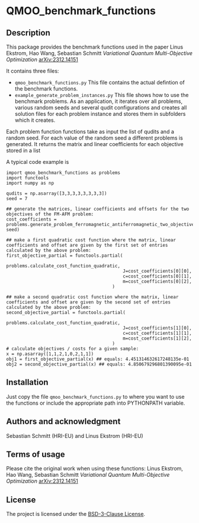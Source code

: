 # QMOO_benchmark_functions

## Description
This package provides the benchmark functions used in the paper
Linus Ekstrom, Hao Wang, Sebastian Schmitt *Variational Quantum Multi-Objective Optimization* [arXiv:2312.14151](https://arxiv.org/abs/2312.14151)

It contains three files:
- `qmoo_benchmark_functions.py` This file contains the actual defintion of the benchmark functions.
- `example_generate_problem_instances.py` This file shows how to use the benchmark problems. 
As an application, it iterates over all problems, various random seeds and several qudit configurations and creates all solution files for each problem instance and stores them in subfolders which it creates.

Each problem function functions take as input the list of qudits and a random seed. 
For each value of the random seed a different problems is generated. 
It returns the matrix and linear coefficients for each objective stored in a list   

A typical code example is

    import qmoo_benchmark_functions as problems
    import functools
    import numpy as np

    qudits = np.asarray([3,3,3,3,3,3,3,3])
    seed = 7

    ## generate the matrices, linear coefficients and offsets for the two objectives of the FM-AFM problem: 
    cost_coefficients = problems.generate_problem_ferromagnetic_antiferromagnetic_two_objectives(qudits, seed)    

    ## make a first quadratic cost function where the matrix, linear coefficients and offset are given by the first set of entries calculated by the above problem:
    first_objective_partial = functools.partial(
                                                problems.calculate_cost_function_quadratic,
                                                J=cost_coefficients[0][0],
                                                c=cost_coefficients[0][1],
                                                m=cost_coefficients[0][2],
                                            )

    ## make a second quadratic cost function where the matrix, linear coefficients and offset are given by the second set of entries calculated by the above problem:
    second_objective_partial = functools.partial(
                                                problems.calculate_cost_function_quadratic,
                                                J=cost_coefficients[1][0],
                                                c=cost_coefficients[1][1],
                                                m=cost_coefficients[1][2],
                                            )
    # calculate objectives / costs for a given sample: 
    x = np.asarray([1,1,2,1,0,2,1,1])
    obj1 = first_objective_partial(x) ## equals: 4.451314632617248135e-01 
    obj2 = second_objective_partial(x) ## equals: 4.850679296801390095e-01


## Installation
Just copy the file `qmoo_benchmark_functions.py` to where you want to use the functions or include the appropriate path into PYTHONPATH variable.

## Authors and acknowledgment
Sebastian Schmitt (HRI-EU) and Linus Ekstrom (HRI-EU) 

## Terms of usage
Please cite the original work when using these functions: 
    Linus Ekstrom, Hao Wang, Sebastian Schmitt *Variational Quantum Multi-Objective Optimization* [arXiv:2312.14151](https://arxiv.org/abs/2312.14151)

## License
The project is licensed under the [BSD-3-Clause License](LICENSE.md).

